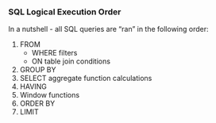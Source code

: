 ### SQL Logical Execution Order
In a nutshell - all SQL queries are “ran” in the following order:

1. FROM
    -  WHERE filters
    - ON table join conditions
2. GROUP BY
3. SELECT aggregate function calculations
4. HAVING
5. Window functions
6. ORDER BY
7. LIMIT